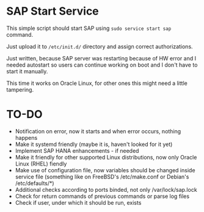 # SAP Start Service

This simple script should start SAP using ```sudo service start sap``` command.

Just upload it to ```/etc/init.d/``` directory and assign correct authorizations.

Just written, because SAP server was restarting because of HW error and I needed autostart so users can continue working on boot and I don't have to start it manually.

This time it works on Oracle Linux, for other ones this might need a little tampering.

# TO-DO
- Notification on error, now it starts and when error occurs, nothing happens
- Make it systemd friendly (maybe it is, haven't looked for it yet)
- Implement SAP HANA enhancements - if needed
- Make it friendly for other supported Linux distributions, now only Oracle Linux (RHEL) fiendly
- Make use of configuration file, now variables should be changed inside service file (something like on FreeBSD's /etc/make.conf or Debian's /etc/defaults/*)
- Additional checks according to ports binded, not only /var/lock/sap.lock
- Check for return commands of previous commands or parse log files
- Check if user, under which it should be run, exists
